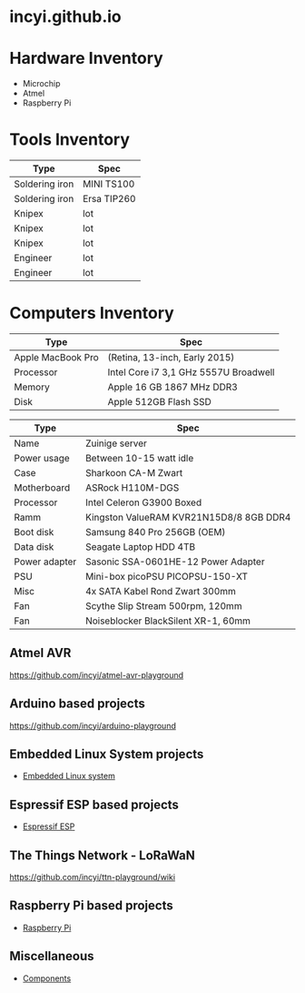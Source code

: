 # incyi.github.io

# Hardware Inventory
- Microchip
- Atmel
- Raspberry Pi

# Tools Inventory
Type | Spec
--- | ---
Soldering iron | MINI TS100
Soldering iron | Ersa TIP260
Knipex | lot
Knipex | lot
Knipex | lot
Engineer | lot
Engineer | lot

# Computers Inventory
Type | Spec
--- | ---
Apple MacBook Pro | (Retina, 13-inch, Early 2015)
Processor | Intel Core i7 3,1 GHz 5557U Broadwell
Memory | Apple 16 GB 1867 MHz DDR3
Disk | Apple 512GB Flash SSD

Type | Spec
--- | ---
Name | Zuinige server
Power usage | Between 10-15 watt idle
Case | Sharkoon CA-M Zwart 
Motherboard | ASRock H110M-DGS 
Processor | Intel Celeron G3900 Boxed
Ramm | Kingston ValueRAM KVR21N15D8/8 8GB DDR4
Boot disk | Samsung 840 Pro 256GB (OEM)
Data disk | Seagate Laptop HDD 4TB
Power adapter | Sasonic SSA-0601HE-12 Power Adapter
PSU | Mini-box picoPSU PICOPSU-150-XT
Misc | 4x SATA Kabel Rond Zwart 300mm
Fan | Scythe Slip Stream 500rpm, 120mm
Fan | Noiseblocker BlackSilent XR-1, 60mm

## Atmel AVR
https://github.com/incyi/atmel-avr-playground

## Arduino based projects
https://github.com/incyi/arduino-playground

## Embedded Linux System projects
* [Embedded Linux system](https://github.com/incyi/Embedded-Linux-System)

## Espressif ESP based projects
* [Espressif ESP](https://github.com/incyi/esp-playground)

## The Things Network - LoRaWaN
https://github.com/incyi/ttn-playground/wiki

## Raspberry Pi based projects
* [Raspberry Pi](https://github.com/incyi/rpi-playground)

## Miscellaneous
* [Components](https://github.com/incyi/components-lib)
